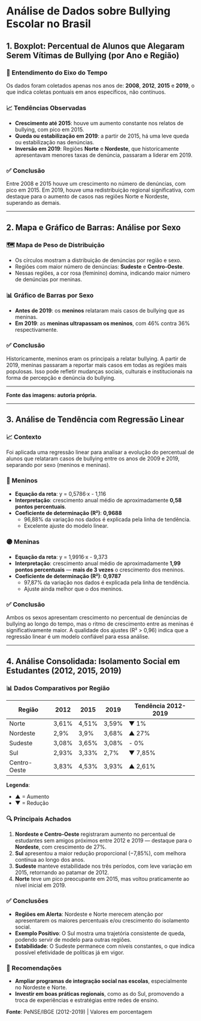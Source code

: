 
# Análise de Dados sobre Bullying Escolar no Brasil

## 1. Boxplot: Percentual de Alunos que Alegaram Serem Vítimas de Bullying (por Ano e Região)

### 🧩 Entendimento do Eixo do Tempo
Os dados foram coletados apenas nos anos de: **2008**, **2012**, **2015** e **2019**, o que indica coletas pontuais em anos específicos, não contínuos.

### 📈 Tendências Observadas
- **Crescimento até 2015**: houve um aumento constante nos relatos de bullying, com pico em 2015.
- **Queda ou estabilização em 2019**: a partir de 2015, há uma leve queda ou estabilização nas denúncias.
- **Inversão em 2019**: Regiões **Norte** e **Nordeste**, que historicamente apresentavam menores taxas de denúncia, passaram a liderar em 2019.

### ✅ Conclusão
Entre 2008 e 2015 houve um crescimento no número de denúncias, com pico em 2015. Em 2019, houve uma redistribuição regional significativa, com destaque para o aumento de casos nas regiões Norte e Nordeste, superando as demais.

---

## 2. Mapa e Gráfico de Barras: Análise por Sexo

### 🗺️ Mapa de Peso de Distribuição
- Os círculos mostram a distribuição de denúncias por região e sexo.
- Regiões com maior número de denúncias: **Sudeste** e **Centro-Oeste**.
- Nessas regiões, a cor rosa (feminino) domina, indicando maior número de denúncias por meninas.

### 📊 Gráfico de Barras por Sexo
- **Antes de 2019**: os **meninos** relataram mais casos de bullying que as meninas.
- **Em 2019**: as **meninas ultrapassam os meninos**, com 46% contra 36% respectivamente.

### ✅ Conclusão
Historicamente, meninos eram os principais a relatar bullying. A partir de 2019, meninas passaram a reportar mais casos em todas as regiões mais populosas. Isso pode refletir mudanças sociais, culturais e institucionais na forma de percepção e denúncia do bullying.

---

**Fonte das imagens: autoria própria.**

---

## 3. Análise de Tendência com Regressão Linear

### 📈 Contexto
Foi aplicada uma regressão linear para analisar a evolução do percentual de alunos que relataram casos de bullying entre os anos de 2009 e 2019, separando por sexo (meninos e meninas).

### 🔵 Meninos
- **Equação da reta**: y = 0,5786·x - 1,116
- **Interpretação**: crescimento anual médio de aproximadamente **0,58 pontos percentuais**.
- **Coeficiente de determinação (R²)**: **0,9688**
  - 96,88% da variação nos dados é explicada pela linha de tendência.
  - Excelente ajuste do modelo linear.

### 🟣 Meninas
- **Equação da reta**: y = 1,9916·x - 9,373
- **Interpretação**: crescimento anual médio de aproximadamente **1,99 pontos percentuais** — **mais de 3 vezes** o crescimento dos meninos.
- **Coeficiente de determinação (R²)**: **0,9787**
  - 97,87% da variação nos dados é explicada pela linha de tendência.
  - Ajuste ainda melhor que o dos meninos.

### ✅ Conclusão
Ambos os sexos apresentam crescimento no percentual de denúncias de bullying ao longo do tempo, mas o ritmo de crescimento entre as meninas é significativamente maior. A qualidade dos ajustes (R² > 0,96) indica que a regressão linear é um modelo confiável para essa análise.

---

## 4. Análise Consolidada: Isolamento Social em Estudantes (2012, 2015, 2019)

### 📊 Dados Comparativos por Região

| Região        | 2012   | 2015   | 2019   | Tendência 2012-2019 |
|---------------|--------|--------|--------|---------------------|
| Norte         | 3,61%  | 4,51%  | 3,59%  | ▼ 1%                |
| Nordeste      | 2,9%   | 3,9%   | 3,68%  | ▲ 27%               |
| Sudeste       | 3,08%  | 3,65%  | 3,08%  | - 0%                |
| Sul           | 2,93%  | 3,33%  | 2,7%   | ▼ 7,85%              |
| Centro-Oeste  | 3,83%  | 4,53%  | 3,93%  | ▲ 2,61%              |

**Legenda**:
- ▲ = Aumento
- ▼ = Redução

### 🔍 Principais Achados

1. **Nordeste e Centro-Oeste** registraram aumento no percentual de estudantes sem amigos próximos entre 2012 e 2019 — destaque para o **Nordeste**, com crescimento de 27%.
2. **Sul** apresentou a maior redução proporcional (−7,85%), com melhora contínua ao longo dos anos.
3. **Sudeste** manteve estabilidade nos três períodos, com leve variação em 2015, retornando ao patamar de 2012.
4. **Norte** teve um pico preocupante em 2015, mas voltou praticamente ao nível inicial em 2019.


### ✅ Conclusões

- **Regiões em Alerta**: Nordeste e Norte merecem atenção por apresentarem os maiores percentuais e/ou crescimento do isolamento social.
- **Exemplo Positivo**: O Sul mostra uma trajetória consistente de queda, podendo servir de modelo para outras regiões.
- **Estabilidade**: O Sudeste permanece com níveis constantes, o que indica possível efetividade de políticas já em vigor.


### 📌 Recomendações

- **Ampliar programas de integração social nas escolas**, especialmente no Nordeste e Norte.
- **Investir em boas práticas regionais**, como as do Sul, promovendo a troca de experiências e estratégias entre redes de ensino.

**Fonte**: PeNSE/IBGE (2012-2019) | Valores em porcentagem  